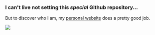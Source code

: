 ### I can't live not setting this _special_ Github repository...

But to discover who I am, my [personal website](https://fabiofranchino.com) does a pretty good job.

![](https://cloud.presenta.cc/v1/url/p6bqPuaXAj:TOLznQ4Vj?exportCacheExpire=hour)

